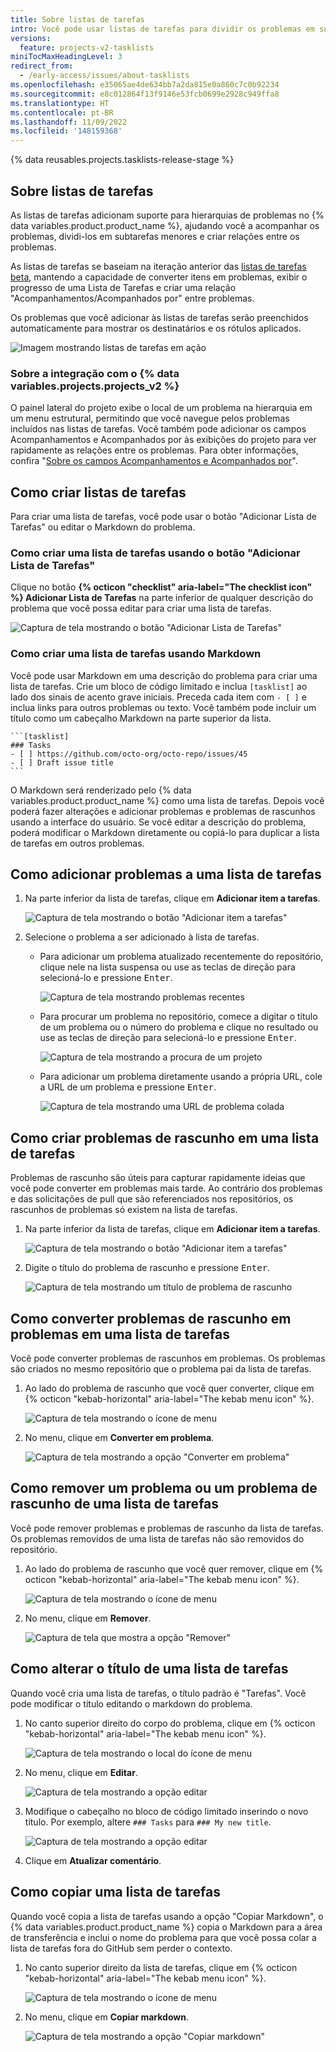 ```yaml
---
title: Sobre listas de tarefas
intro: Você pode usar listas de tarefas para dividir os problemas em subtarefas menores.
versions:
  feature: projects-v2-tasklists
miniTocMaxHeadingLevel: 3
redirect_from:
  - /early-access/issues/about-tasklists
ms.openlocfilehash: e35065ae4de634bb7a2da815e0a860c7c0b92234
ms.sourcegitcommit: e8c012864f13f9146e53fcb0699e2928c949ffa8
ms.translationtype: HT
ms.contentlocale: pt-BR
ms.lasthandoff: 11/09/2022
ms.locfileid: '148159368'
---
```

{% data reusables.projects.tasklists-release-stage %}

## Sobre listas de tarefas

As listas de tarefas adicionam suporte para hierarquias de problemas no {% data variables.product.product_name %}, ajudando você a acompanhar os problemas, dividi-los em subtarefas menores e criar relações entre os problemas.

As listas de tarefas se baseiam na iteração anterior das [listas de tarefas beta](/get-started/writing-on-github/working-with-advanced-formatting/about-task-lists), mantendo a capacidade de converter itens em problemas, exibir o progresso de uma Lista de Tarefas e criar uma relação "Acompanhamentos/Acompanhados por" entre problemas.

Os problemas que você adicionar às listas de tarefas serão preenchidos automaticamente para mostrar os destinatários e os rótulos aplicados.

![Imagem mostrando listas de tarefas em ação](/assets/images/help/issues/tasklist-hero.png)

### Sobre a integração com o {% data variables.projects.projects_v2 %}

 O painel lateral do projeto exibe o local de um problema na hierarquia em um menu estrutural, permitindo que você navegue pelos problemas incluídos nas listas de tarefas. Você também pode adicionar os campos Acompanhamentos e Acompanhados por às exibições do projeto para ver rapidamente as relações entre os problemas. Para obter informações, confira "[Sobre os campos Acompanhamentos e Acompanhados por](/issues/planning-and-tracking-with-projects/understanding-fields/about-tracks-and-tracked-by-fields)".

## Como criar listas de tarefas

Para criar uma lista de tarefas, você pode usar o botão "Adicionar Lista de Tarefas" ou editar o Markdown do problema.

### Como criar uma lista de tarefas usando o botão "Adicionar Lista de Tarefas"

Clique no botão **{% octicon "checklist" aria-label="The checklist icon" %} Adicionar Lista de Tarefas** na parte inferior de qualquer descrição do problema que você possa editar para criar uma lista de tarefas.

![Captura de tela mostrando o botão "Adicionar Lista de Tarefas"](/assets/images/help/issues/tasklist-add-tasklist-button.png)

### Como criar uma lista de tarefas usando Markdown

Você pode usar Markdown em uma descrição do problema para criar uma lista de tarefas. Crie um bloco de código limitado e inclua `[tasklist]` ao lado dos sinais de acento grave iniciais. Preceda cada item com `- [ ]` e inclua links para outros problemas ou texto. Você também pode incluir um título como um cabeçalho Markdown na parte superior da lista. 

````
```[tasklist]
### Tasks
- [ ] https://github.com/octo-org/octo-repo/issues/45
- [ ] Draft issue title
```
````

O Markdown será renderizado pelo {% data variables.product.product_name %} como uma lista de tarefas. Depois você poderá fazer alterações e adicionar problemas e problemas de rascunhos usando a interface do usuário. Se você editar a descrição do problema, poderá modificar o Markdown diretamente ou copiá-lo para duplicar a lista de tarefas em outros problemas.



## Como adicionar problemas a uma lista de tarefas

1. Na parte inferior da lista de tarefas, clique em **Adicionar item a tarefas**.
   
   ![Captura de tela mostrando o botão "Adicionar item a tarefas"](/assets/images/help/issues/add-new-tasklist-button.png)
   
1. Selecione o problema a ser adicionado à lista de tarefas.
   
   * Para adicionar um problema atualizado recentemente do repositório, clique nele na lista suspensa ou use as teclas de direção para selecioná-lo e pressione <kbd>Enter</kbd>. 
     
     ![Captura de tela mostrando problemas recentes](/assets/images/help/issues/select-recent-issue.png)
     
   * Para procurar um problema no repositório, comece a digitar o título de um problema ou o número do problema e clique no resultado ou use as teclas de direção para selecioná-lo e pressione <kbd>Enter</kbd>.
     
     ![Captura de tela mostrando a procura de um projeto](/assets/images/help/issues/search-for-issue.png)
     
   * Para adicionar um problema diretamente usando a própria URL, cole a URL de um problema e pressione <kbd>Enter</kbd>.
        
     ![Captura de tela mostrando uma URL de problema colada](/assets/images/help/issues/paste-issue-url.png)
     

## Como criar problemas de rascunho em uma lista de tarefas

Problemas de rascunho são úteis para capturar rapidamente ideias que você pode converter em problemas mais tarde. Ao contrário dos problemas e das solicitações de pull que são referenciados nos repositórios, os rascunhos de problemas só existem na lista de tarefas.

1. Na parte inferior da lista de tarefas, clique em **Adicionar item a tarefas**.
   
   ![Captura de tela mostrando o botão "Adicionar item a tarefas"](/assets/images/help/issues/add-new-tasklist-button.png)
   
1. Digite o título do problema de rascunho e pressione <kbd>Enter</kbd>.
   
   ![Captura de tela mostrando um título de problema de rascunho](/assets/images/help/issues/add-draft-issue-to-tasklist.png)
   

## Como converter problemas de rascunho em problemas em uma lista de tarefas

Você pode converter problemas de rascunhos em problemas. Os problemas são criados no mesmo repositório que o problema pai da lista de tarefas.

1. Ao lado do problema de rascunho que você quer converter, clique em {% octicon "kebab-horizontal" aria-label="The kebab menu icon" %}.
   
   ![Captura de tela mostrando o ícone de menu](/assets/images/help/issues/tasklist-item-kebab.png)
   
1. No menu, clique em **Converter em problema**.
   
   ![Captura de tela mostrando a opção "Converter em problema"](/assets/images/help/issues/tasklist-convert-to-issue.png)
   

## Como remover um problema ou um problema de rascunho de uma lista de tarefas

Você pode remover problemas e problemas de rascunho da lista de tarefas. Os problemas removidos de uma lista de tarefas não são removidos do repositório.

1. Ao lado do problema de rascunho que você quer remover, clique em {% octicon "kebab-horizontal" aria-label="The kebab menu icon" %}.
   
   ![Captura de tela mostrando o ícone de menu](/assets/images/help/issues/tasklist-item-kebab.png)
   
1. No menu, clique em **Remover**.
   
   ![Captura de tela que mostra a opção "Remover"](/assets/images/help/issues/tasklist-remove.png)
   
## Como alterar o título de uma lista de tarefas

Quando você cria uma lista de tarefas, o título padrão é "Tarefas". Você pode modificar o título editando o markdown do problema.

1. No canto superior direito do corpo do problema, clique em {% octicon "kebab-horizontal" aria-label="The kebab menu icon" %}.
   
   ![Captura de tela mostrando o local do ícone de menu](/assets/images/help/issues/comment-menu.png)
   
1. No menu, clique em **Editar**.
   
   ![Captura de tela mostrando a opção editar](/assets/images/help/issues/comment-menu-edit.png)
   
1. Modifique o cabeçalho no bloco de código limitado inserindo o novo título. Por exemplo, altere `### Tasks` para `### My new title`. 
   
   ![Captura de tela mostrando a opção editar](/assets/images/help/issues/edit-tasklist-title.png)
   
1. Clique em **Atualizar comentário**.

## Como copiar uma lista de tarefas

Quando você copia a lista de tarefas usando a opção "Copiar Markdown", o {% data variables.product.product_name %} copia o Markdown para a área de transferência e inclui o nome do problema para que você possa colar a lista de tarefas fora do GitHub sem perder o contexto. 

1. No canto superior direito da lista de tarefas, clique em {% octicon "kebab-horizontal" aria-label="The kebab menu icon" %}.
   
   ![Captura de tela mostrando o ícone de menu](/assets/images/help/issues/tasklist-kebab.png)
   
1. No menu, clique em **Copiar markdown**.
   
   ![Captura de tela mostrando a opção "Copiar markdown"](/assets/images/help/issues/tasklist-copy-markdown.png)
   
